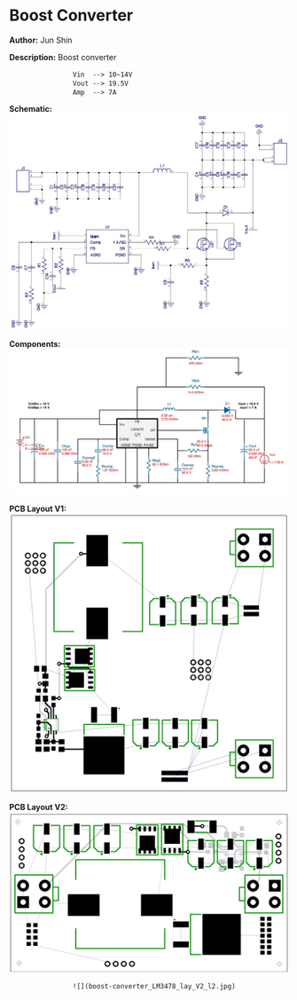 # Boost Converter

__Author:__         Jun Shin

__Description:__    Boost converter
                    
                    Vin  --> 10~14V
                    Vout --> 19.5V
                    Amp  --> 7A


__Schematic:__      ![](boost-converter_LM3478_sch_s1.jpg)


__Components:__     ![](boost-converter_LM3478_sch_comp_s1.jpg)


__PCB Layout V1:__  ![](boost-converter_LM3478_lay_V1_l1.jpg)

__PCB Layout V2:__  ![](boost-converter_LM3478_lay_V2_l1.jpg)

                    ![](boost-converter_LM3478_lay_V2_l2.jpg)

